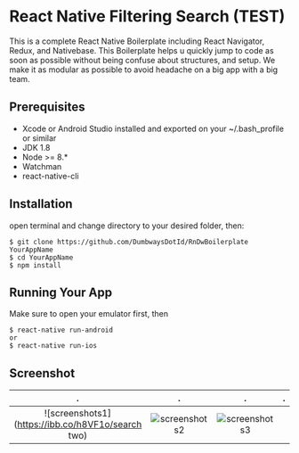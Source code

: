 # React Native Filtering Search (TEST)

This is a complete React Native Boilerplate including React Navigator, Redux, and Nativebase. This Boilerplate helps u quickly jump to code as soon as possible without being confuse about structures, and setup. We make it as modular as possible to avoid headache on a big app with a big team.

## Prerequisites

- Xcode or Android Studio installed and exported on your ~/.bash_profile or similar
- JDK 1.8
- Node >= 8.*
- Watchman
- react-native-cli

## Installation

open terminal and change directory to your desired folder, then:
```
$ git clone https://github.com/DumbwaysDotId/RnDwBoilerplate YourAppName
$ cd YourAppName
$ npm install
```

## Running Your App

Make sure to open your emulator first, then
```
$ react-native run-android
or
$ react-native run-ios
```
## Screenshot
.                          |  .                        |  .                        |  .  
:-------------------------:|:-------------------------:|:-------------------------:|:-------------------------:
![screenshots1](https://ibb.co/h8VF1o/search two)  |  ![screenshots2](https://ibb.co/nvng7T)  |  ![screenshots3](https://ibb.co/eMTcgo)  |
